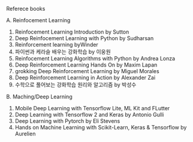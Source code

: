 Referece books 

A. Reinfocement Learning
1. Reinfocement Learning Introduction by Sutton
2. Deep Reinfocement Learning with Python by Sudharsan
3. Reinforcement learning byWinder
4. 파이썬과 케라슬 배우는 강화학습 by 이웅원
5. Reinfocement Learning Algorithms with Python by Andrea Lonza
6. Deep Reinforcement Learning Hands On by Maxim Lapan
7. grokking Deep Reinforcement Learning by Miguel Morales
8. Deep Reinforcement Learning in Action by Alexander Zai
9. 수학으로 풀어보는 강화학습 원리와 알고리즘 by 박성수


B. Maching/Deep Learning
1. Mobile Deep Learning with Tensorflow Lite, ML Kit and FLutter
2. Deep Learning with Tensorflow 2 and Keras by Antonio Gulli
3. Deep Learning with Pytorch by Eli Stevens
4. Hands on Machine Learning  with Scikit-Learn, Keras & Tensorflow by Aurelien

